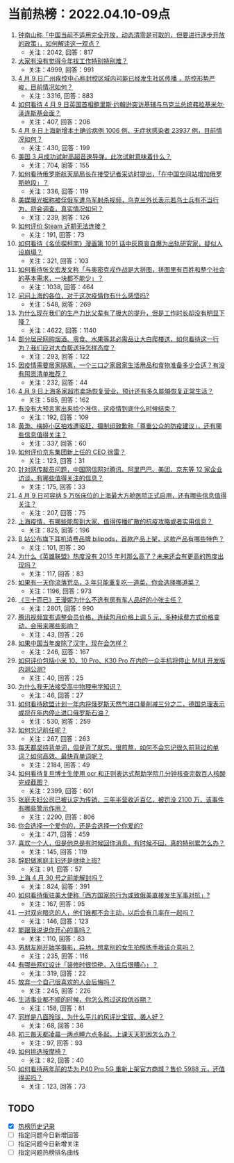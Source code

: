 # 当前热榜：2022.04.10-09点
1. [钟南山称「中国当前不适用完全开放，动态清零是可取的，但要进行逐步开放的政策」，如何解读这一观点？](https://www.zhihu.com/question/526914847)
    * 关注：2042, 回答：817
2. [大家有没有觉得今年找工作特别特别难？](https://www.zhihu.com/question/520706669)
    * 关注：4999, 回答：991
3. [4 月 9 日广州疾控中心称封控区域内可能已经发生社区传播 ，防控形势严峻，目前情况如何？](https://www.zhihu.com/question/526886785)
    * 关注：3316, 回答：883
4. [如何看待 4 月 9 日英国首相鲍里斯·约翰逊突访基辅与乌克兰总统弗拉基米尔·泽连斯基会面？](https://www.zhihu.com/question/526984409)
    * 关注：407, 回答：206
5. [4 月 9 日上海新增本土确诊病例 1006 例、无症状感染者 23937 例，目前情况如何？](https://www.zhihu.com/question/527037699)
    * 关注：430, 回答：199
6. [美国 3 月成功试射高超音速导弹，此次试射意味着什么？](https://www.zhihu.com/question/526152741)
    * 关注：704, 回答：155
7. [如何看待俄罗斯航天局局长在接受记者采访时提出，「在中国空间站增加俄罗斯舱段」？](https://www.zhihu.com/question/525901610)
    * 关注：336, 回答：119
8. [美媒曝光据称被俘俄军遭乌军射杀视频，乌克兰外长表示若乌士兵有不当行为，将会调查，真实情况如何？](https://www.zhihu.com/question/526666215)
    * 关注：239, 回答：126
9. [如何评价 Steam 近期无法连接？](https://www.zhihu.com/question/525590687)
    * 关注：191, 回答：73
10. [如何看待《名侦探柯南》漫画第 1091 话中灰原哀自爆为出轨研究家，疑似人设崩塌？](https://www.zhihu.com/question/526861558)
    * 关注：321, 回答：103
11. [如何看待张文宏发文称「与奥密克戎作战是大拼图，拼图里有百姓和整个社会的基本需求，一块都不能少」？](https://www.zhihu.com/question/526892193)
    * 关注：1038, 回答：464
12. [问问上海的各位，对于这次疫情你有什么感悟吗?](https://www.zhihu.com/question/526344471)
    * 关注：548, 回答：269
13. [为什么现在我们的生产力比父辈有了极大的提升，但是工作时长却没有明显下降？](https://www.zhihu.com/question/519738515)
    * 关注：4622, 回答：1140
14. [部分居民网购烟酒、零食、水果等非必需品让大白爬楼送，如何看待这一行为？我们应对大白帮送持怎样态度？](https://www.zhihu.com/question/526975168)
    * 关注：293, 回答：122
15. [因疫情需要居家隔离，一个三口之家居家生活用品和食物准备多少合适？有没有囤货清单推荐？](https://www.zhihu.com/question/526917754)
    * 关注：232, 回答：44
16. [4 月 9 日上海多家超市卖场恢复营业，预计还有多久能够恢复正常生活？](https://www.zhihu.com/question/526933959)
    * 关注：585, 回答：162
17. [有没有大预言家出来给个准信，这疫情到底什么时候结束？](https://www.zhihu.com/question/524865043)
    * 关注：192, 回答：109
18. [黄渤、梅婷小区拍戏遭驱赶，摄制组致歉称「尊重公众的防疫建议」，还有哪些信息值得关注？](https://www.zhihu.com/question/526764376)
    * 关注：337, 回答：60
19. [如何评价京东集团新上任的 CEO 徐雷？](https://www.zhihu.com/question/526494979)
    * 关注：123, 回答：31
20. [针对网传裁员问题，中国网信网对腾讯、阿里巴巴、美团、京东等 12 家企业访谈，有哪些值得关注的信息？](https://www.zhihu.com/question/526694455)
    * 关注：175, 回答：33
21. [4 月 9 日可容纳 5 万张床位的上海最大方舱医院正式启用，还有哪些信息值得关注？](https://www.zhihu.com/question/526962058)
    * 关注：207, 回答：75
22. [上海疫情，有哪些能帮到大家、值得传播扩散的抗疫攻略或者实用信息？](https://www.zhihu.com/question/526856472)
    * 关注：825, 回答：196
23. [B 站公布旗下耳机消费品牌 bilipods，首款产品上架，这款产品有哪些特色？](https://www.zhihu.com/question/526458954)
    * 关注：101, 回答：30
24. [为什么《英雄联盟》热度没有 2015 年时那么高了？未来还会有更高的热度出现吗？](https://www.zhihu.com/question/519572315)
    * 关注：117, 回答：83
25. [如果有一天你流落荒岛，3 年只能重复吃一道菜，你会选择哪道菜？](https://www.zhihu.com/question/520541589)
    * 关注：1196, 回答：973
26. [《三十而已》王漫妮为什么不选有房有车人品好的小张主任？](https://www.zhihu.com/question/499782129)
    * 关注：2801, 回答：990
27. [腾讯视频宣布调整会员价格，连续包月价格上调 5 元，多种续费方式价格变动，会带来哪些影响？](https://www.zhihu.com/question/526941511)
    * 关注：43, 回答：26
28. [如果中国当年废除了汉字，现在会怎样？](https://www.zhihu.com/question/271780636)
    * 关注：246, 回答：167
29. [如何评价包括小米 10、10 Pro、K30 Pro 在内的一众手机将停止 MIUI 开发版内测公测?](https://www.zhihu.com/question/526854315)
    * 关注：40, 回答：25
30. [为什么我无法接受高中物理电学知识？](https://www.zhihu.com/question/526813134)
    * 关注：46, 回答：27
31. [如何看待欧盟计划一年内将俄罗斯天然气进口量削减三分之二，德国总理表示或将在年内停止进口俄罗斯石油？](https://www.zhihu.com/question/525828304)
    * 关注：530, 回答：259
32. [如何忘记前任呢？](https://www.zhihu.com/question/524857341)
    * 关注：267, 回答：263
33. [每天都坚持背单词，但是背了就忘，很煎熬，如何不会忘记很久前背过的单词？如何高效、最快背单词呢？](https://www.zhihu.com/question/21351899)
    * 关注：2184, 回答：49
34. [如何看待复旦博士生使用 ocr 和正则表达式帮助学院几分钟核查完数百人核酸完成截图？](https://www.zhihu.com/question/526681561)
    * 关注：2399, 回答：601
35. [张庭夫妇公司已被认定为传销，三年半营收近百亿，被罚没 2100 万，该事件有哪些警示作用？](https://www.zhihu.com/question/526910670)
    * 关注：2290, 回答：806
36. [你会选择一个爱你的，还是会选择一个你爱的?](https://www.zhihu.com/question/520759915)
    * 关注：471, 回答：459
37. [喜欢一个人，但是他总是有时候回你消息，有时候不回，真的特别累怎么办？](https://www.zhihu.com/question/525923963)
    * 关注：145, 回答：119
38. [辞职做家庭主妇还是继续上班?](https://www.zhihu.com/question/526853319)
    * 关注：91, 回答：57
39. [上海 4 月 30 号之前能解封吗？](https://www.zhihu.com/question/526179761)
    * 关注：824, 回答：391
40. [如何看待俄驻美大使称「西方国家的行为或致俄美直接发生军事对抗」?](https://www.zhihu.com/question/526901484)
    * 关注：167, 回答：95
41. [一对双向暗恋的人，他们谁都不会主动，以后会有几率在一起吗？](https://www.zhihu.com/question/526296066)
    * 关注：146, 回答：123
42. [能跟我说说你开心的事吗？](https://www.zhihu.com/question/526788674)
    * 关注：110, 回答：83
43. [男朋友刚开始学摄影，异地，想拿别的女生拍照练手我该介意吗？](https://www.zhihu.com/question/526189184)
    * 关注：235, 回答：116
44. [有哪些网红设计「装修时很惊艳，入住后很糟心」？](https://www.zhihu.com/question/524291783)
    * 关注：319, 回答：22
45. [放弃一个自己很喜欢的人会后悔吗？](https://www.zhihu.com/question/515580948)
    * 关注：245, 回答：226
46. [生活事业都不顺的时候，你怎么熬过这段低谷期？](https://www.zhihu.com/question/526010790)
    * 关注：158, 回答：81
47. [同样是八面玲珑，为什么平儿的风评比宝钗、袭人好？](https://www.zhihu.com/question/410804877)
    * 关注：68, 回答：36
48. [初三每天都凌晨一两点睡六点多起，上课天天犯困怎么办？](https://www.zhihu.com/question/526198139)
    * 关注：97, 回答：93
49. [如何挑选按摩椅？](https://www.zhihu.com/question/38865319)
    * 关注：82, 回答：40
50. [如何看待两年前的华为 P40 Pro 5G 重新上架官方商城？售价 5988 元，还值得买吗？](https://www.zhihu.com/question/526696455)
    * 关注：123, 回答：73
## TODO
* [x] [热榜历史记录](hot_history/AllHot.md)
* [ ] 指定问题今日新增回答
* [ ] 指定问题今日新增关注
* [ ] 指定问题热榜排名曲线
